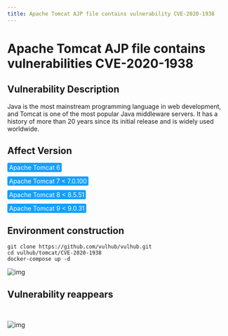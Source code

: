 ```yaml
---
title: Apache Tomcat AJP file contains vulnerability CVE-2020-1938
---
```


# Apache Tomcat AJP file contains vulnerabilities CVE-2020-1938

## Vulnerability Description

Java is the most mainstream programming language in web development, and Tomcat is one of the most popular Java middleware servers. It has a history of more than 20 years since its initial release and is widely used worldwide.



## Affect Version

<span style="background-color:rgb(18, 160, 255); padding: 2px 4px; border-radius: 3px; color: white;">Apache Tomcat 6</span>

<span style="background-color:rgb(18, 160, 255); padding: 2px 4px; border-radius: 3px; color: white;">Apache Tomcat 7 < 7.0.100</span>

<span style="background-color:rgb(18, 160, 255); padding: 2px 4px; border-radius: 3px; color: white;">Apache Tomcat 8 < 8.5.51</span>

<span style="background-color:rgb(18, 160, 255); padding: 2px 4px; border-radius: 3px; color: white;">Apache Tomcat 9 < 9.0.31</span>

## Environment construction

```shell
git clone https://github.com/vulhub/vulhub.git
cd vulhub/tomcat/CVE-2020-1938
docker-compose up -d
```

![img](https://raw.githubusercontent.com/PeiQi0/PeiQi-WIKI-Book/refs/heads/main/docs/.vuepress/../.vuepress/public/img/cbe1eedd-5a2a-4147-b44c-d2789769015f.png)

## Vulnerability reappears


</a-alert>

<br/>

![img](https://raw.githubusercontent.com/PeiQi0/PeiQi-WIKI-Book/refs/heads/main/docs/.vuepress/../.vuepress/public/img/b2c32096-1fc6-44c1-9401-f119d30b557f.png)
